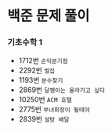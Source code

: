 # 백준 문제 풀이

### 기초수학 1
- 1712번 `손익분기점`
- 2292번 `벌집`
- 1193번 `분수찾기`
- 2869번 `달팽이는 올라가고 싶다`
- 10250번 `ACM 호텔`
- 2775번 `부녀회장이 될테야`
- 2839번 `설탕 배달`